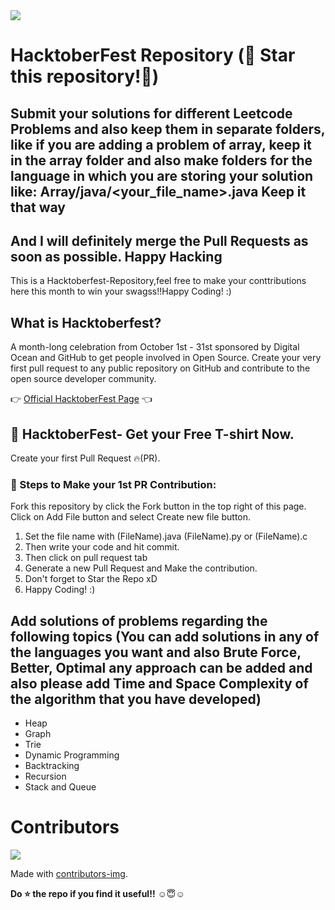 <img src="https://hacktoberfest.digitalocean.com/_nuxt/img/logo-hacktoberfest-full.f42e3b1.svg">

# HacktoberFest Repository (🌟 Star this repository!🌟)
## Submit your solutions for different Leetcode Problems and also keep them in separate folders, like if you are adding a problem of array, keep it in the array folder and also make folders for the language in which you are storing your solution like: Array/java/<your_file_name>.java Keep it that way

## And I will definitely merge the Pull Requests as soon as possible. Happy Hacking


This is a Hacktoberfest-Repository,feel free to make your conttributions here this month to win your swagss!!Happy Coding! :)

## What is Hacktoberfest?
A month-long celebration from October 1st - 31st sponsored by Digital Ocean and GitHub to get people involved in Open Source. Create your very first pull request to any public repository on GitHub and contribute to the open source developer community.

👉 <a href="https://hacktoberfest.digitalocean.com/">Official HacktoberFest Page</a> 👈

## 👕 HacktoberFest- Get your Free T-shirt Now.
Create your first Pull Request 🔥(PR).

### 👣 Steps to Make your 1st PR Contribution:
Fork this repository by click the Fork button in the top right of this page.
Click on Add File button and select Create new file button.
1) Set the file name with (FileName).java (FileName).py or (FileName).c 
2) Then write your code and hit commit.
3) Then click on pull request tab 
4) Generate a new Pull Request and Make the contribution.
5) Don't forget to Star the Repo xD
6) Happy Coding! :)

## Add solutions of problems regarding the following topics (You can add solutions in any of the languages you want and also Brute Force, Better, Optimal any approach can be added and also please add Time and Space Complexity of the algorithm that you have developed)

- Heap    
- Graph
- Trie
- Dynamic Programming
- Backtracking
- Recursion
- Stack and Queue

# Contributors

<a href="https://github.com/lionelsamrat10/LeetCode-Solutions/graphs/contributors">
  <img src="https://contrib.rocks/image?repo=lionelsamrat10/LeetCode-Solutions" />
</a>

Made with [contributors-img](https://contrib.rocks).

**Do ⭐ the repo if you find it useful!!** ☺😇☺ 
